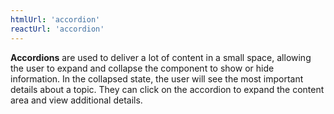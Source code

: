 ```yaml
---
htmlUrl: 'accordion'
reactUrl: 'accordion'
---
```

**Accordions** are used to deliver a lot of content in a small space, allowing the user to expand and collapse the component to show or hide information. In the collapsed state, the user will see the most important details about a topic. They can click on the accordion to expand the content area and view additional details.
